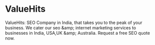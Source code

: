 ValueHits
=========

ValueHits: SEO Company in India, that takes you to the peak of your business. We cater our seo &amp;amp; internet marketing services to businesses in India, USA,UK &amp;amp; Australia. Request a free SEO quote now.